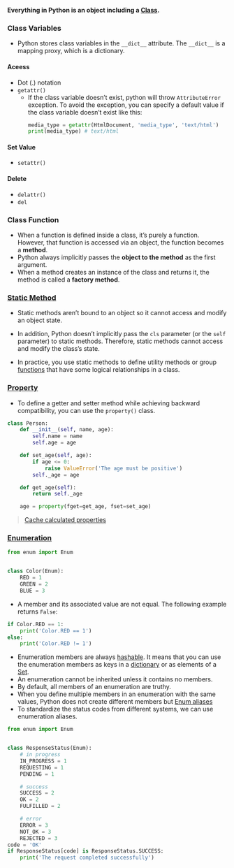 **Everything in Python is an object including a [Class](https://www.pythontutorial.net/python-oop/python-class/).**
### Class Variables
- Python stores class variables in the `__dict__` attribute. The `__dict__` is a mapping proxy, which is a dictionary.
#### Aceess
- Dot (.) notation
- `getattr()`
	- If the class variable doesn’t exist, python will throw `AttributeError` exception. To avoid the exception, you can specify a default value if the class variable doesn’t exist like this:
		```python
		media_type = getattr(HtmlDocument, 'media_type', 'text/html')
		print(media_type) # text/html
		```
#### Set Value
- `setattr()`
#### Delete 
- `delattr()`
- `del`
### Class Function
- When a function is defined inside a class, it’s purely a function. However, that function is accessed via an object, the function becomes a **method**.
- Python always implicitly passes the **object to the method** as the first argument.
- When a method creates an instance of the class and returns it, the method is called a **factory method**.
### [Static Method](https://www.pythontutorial.net/python-oop/python-static-methods/)
- Static methods aren’t bound to an object so it cannot access and modify an object state.

- In addition, Python doesn’t implicitly pass the `cls` parameter (or the `self` parameter) to static methods. Therefore, static methods cannot access and modify the class’s state.

- In practice, you use static methods to define utility methods or group [functions](https://www.pythontutorial.net/python-basics/python-functions/) that have some logical relationships in a class.
### [Property](https://www.pythontutorial.net/python-oop/python-properties/)
* To define a getter and setter method while achieving backward compatibility, you can use the `property()` class.
```python
class Person:
    def __init__(self, name, age):
        self.name = name
        self.age = age

    def set_age(self, age):
        if age <= 0:
            raise ValueError('The age must be positive')
        self._age = age

    def get_age(self):
        return self._age

    age = property(fget=get_age, fset=set_age)
```

> [Cache calculated properties](https://www.pythontutorial.net/python-oop/python-readonly-property/)

### [Enumeration](https://www.pythontutorial.net/python-oop/python-enumeration/)
```python
from enum import Enum


class Color(Enum):
    RED = 1
    GREEN = 2
    BLUE = 3
```

- A member and its associated value are not equal. The following example returns `False`:
```python
if Color.RED == 1:
    print('Color.RED == 1')
else:
    print('Color.RED != 1')
```
- Enumeration members are always [hashable](https://www.pythontutorial.net/python-oop/python-__hash__/). It means that you can use the enumeration members as keys in a [dictionary](https://www.pythontutorial.net/python-basics/python-dictionary/) or as elements of a [Set](https://www.pythontutorial.net/python-basics/python-set/).
- An enumeration cannot be inherited unless it contains no members.
- By default, all members of an enumeration are truthy.
- When you define multiple members in an enumeration with the same values, Python does not create different members but [Enum aliases](https://www.pythontutorial.net/python-oop/python-enum-unique/)
- To standardize the status codes from different systems, we can use enumeration aliases.
```python
from enum import Enum


class ResponseStatus(Enum):
    # in progress
    IN_PROGRESS = 1
    REQUESTING = 1
    PENDING = 1

    # success
    SUCCESS = 2
    OK = 2
    FULFILLED = 2

    # error
    ERROR = 3
    NOT_OK = 3
    REJECTED = 3
code = 'OK'
if ResponseStatus[code] is ResponseStatus.SUCCESS:
    print('The request completed successfully')
```